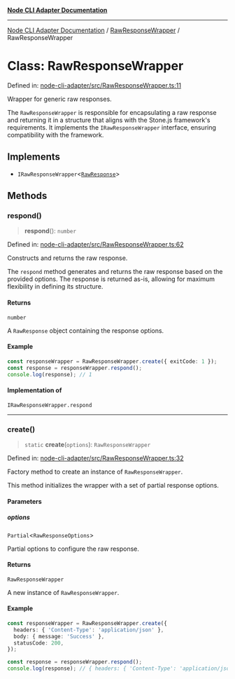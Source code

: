 [**Node CLI Adapter Documentation**](../../README.md)

***

[Node CLI Adapter Documentation](../../README.md) / [RawResponseWrapper](../README.md) / RawResponseWrapper

# Class: RawResponseWrapper

Defined in: [node-cli-adapter/src/RawResponseWrapper.ts:11](https://github.com/stonemjs/node-cli-adapter/blob/8ef828e16ecc094567e6273802f11f5e24d2745e/src/RawResponseWrapper.ts#L11)

Wrapper for generic raw responses.

The `RawResponseWrapper` is responsible for encapsulating a raw response
and returning it in a structure that aligns with the Stone.js framework's requirements.
It implements the `IRawResponseWrapper` interface, ensuring compatibility with the framework.

## Implements

- `IRawResponseWrapper`\<[`RawResponse`](../../declarations/type-aliases/RawResponse.md)\>

## Methods

### respond()

> **respond**(): `number`

Defined in: [node-cli-adapter/src/RawResponseWrapper.ts:62](https://github.com/stonemjs/node-cli-adapter/blob/8ef828e16ecc094567e6273802f11f5e24d2745e/src/RawResponseWrapper.ts#L62)

Constructs and returns the raw response.

The `respond` method generates and returns the raw response based on
the provided options. The response is returned as-is, allowing for
maximum flexibility in defining its structure.

#### Returns

`number`

A `RawResponse` object containing the response options.

#### Example

```typescript
const responseWrapper = RawResponseWrapper.create({ exitCode: 1 });
const response = responseWrapper.respond();
console.log(response); // 1
```

#### Implementation of

`IRawResponseWrapper.respond`

***

### create()

> `static` **create**(`options`): `RawResponseWrapper`

Defined in: [node-cli-adapter/src/RawResponseWrapper.ts:32](https://github.com/stonemjs/node-cli-adapter/blob/8ef828e16ecc094567e6273802f11f5e24d2745e/src/RawResponseWrapper.ts#L32)

Factory method to create an instance of `RawResponseWrapper`.

This method initializes the wrapper with a set of partial response options.

#### Parameters

##### options

`Partial`\<`RawResponseOptions`\>

Partial options to configure the raw response.

#### Returns

`RawResponseWrapper`

A new instance of `RawResponseWrapper`.

#### Example

```typescript
const responseWrapper = RawResponseWrapper.create({
  headers: { 'Content-Type': 'application/json' },
  body: { message: 'Success' },
  statusCode: 200,
});

const response = responseWrapper.respond();
console.log(response); // { headers: { 'Content-Type': 'application/json' }, body: { message: 'Success' }, statusCode: 200 }
```
